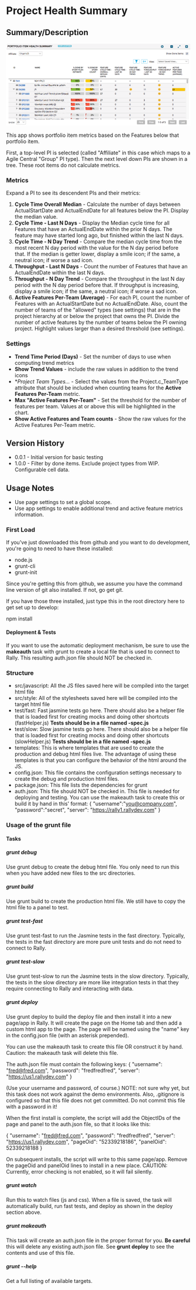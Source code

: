 # Project Health Summary

## Summary/Description

![screenshot](./images/screenshot.png "This is an example")

This app shows portfolio item metrics based on the Features below that portfolio item.

First, a top-level PI is selected (called "Affiliate" in this case which maps to a Agile
Central "Group" PI type). Then the next level down PIs are shown in a tree. These root
items do not calculate metrics.

### Metrics
Expand a PI to see its descendent PIs and their metrics:
1. **Cycle Time Overall Median** - Calculate the number of days between ActualStartDate and ActualEndDate
for all features below the PI. Display the median value.
1. **Cycle Time - Last N Days** - Display the Median cycle time for all Features that have an ActualEndDate
within the prior N days. The feature may have started long ago, but finished within the last N days.
1. **Cycle Time - N Day Trend** - Compare the median cycle time from the most recent N day period with the value for the
N day period before that. If the median is getter lower, display a smile icon; if the same, a neutral icon; if worse a
sad icon.
1. **Throughput - Last N Days** - Count the number of Features that have an ActualEndDate within the last N days.
1. **Throughput - N Day Trend** - Compare the throughput in the last N day period with the N day period before that. If
throughput is increasing, display a smile icon; if the same, a neutral icon; if worse a sad icon.
1. **Active Features Per-Team (Average)** - For each PI, count the number of Features with an ActualStartDate but no ActualEndDate.
Also, count the number of teams of the "allowed" types (see settings) that are in the project hierarchy at or below the project
that owns the PI. Divide the number of active features by the number of teams below the PI owning project. Highlight values
larger than a desired threshold (see settings).

### Settings
* **Trend Time Period (Days)** - Set the number of days to use when computing trend metrics
* **Show Trend Values** - include the raw values in addition to the trend icons
* **Project Team Types...* - Select the values from the Project.c_TeamType attribute that should be included when counting
teams for the **Active Features Per-Team** metric.
* **Max "Active Features Per-Team"** - Set the threshold for the number of features per team. Values at or above this will
be highlighted in the chart.
* **Show Active Features and Team counts** - Show the raw values for the Active Features Per-Team metric.

## Version History
* 0.0.1 - Initial version for basic testing
* 1.0.0 - Filter by done items. Exclude project types from WIP. Configurable cell data.

## Usage Notes
* Use page settings to set a global scope.
* Use app settings to enable additional trend and active feature metrics information.

### First Load

If you've just downloaded this from github and you want to do development,
you're going to need to have these installed:

 * node.js
 * grunt-cli
 * grunt-init

Since you're getting this from github, we assume you have the command line
version of git also installed.  If not, go get git.

If you have those three installed, just type this in the root directory here
to get set up to develop:

  npm install

#### Deployment & Tests

If you want to use the automatic deployment mechanism, be sure to use the
**makeauth** task with grunt to create a local file that is used to connect
to Rally.  This resulting auth.json file should NOT be checked in.

### Structure

  * src/javascript:  All the JS files saved here will be compiled into the
  target html file
  * src/style: All of the stylesheets saved here will be compiled into the
  target html file
  * test/fast: Fast jasmine tests go here.  There should also be a helper
  file that is loaded first for creating mocks and doing other shortcuts
  (fastHelper.js) **Tests should be in a file named <something>-spec.js**
  * test/slow: Slow jasmine tests go here.  There should also be a helper
  file that is loaded first for creating mocks and doing other shortcuts
  (slowHelper.js) **Tests should be in a file named <something>-spec.js**
  * templates: This is where templates that are used to create the production
  and debug html files live.  The advantage of using these templates is that
  you can configure the behavior of the html around the JS.
  * config.json: This file contains the configuration settings necessary to
  create the debug and production html files.  
  * package.json: This file lists the dependencies for grunt
  * auth.json: This file should NOT be checked in.  This file is needed for deploying
  and testing.  You can use the makeauth task to create this or build it by hand in this'
  format:
    {
        "username":"you@company.com",
        "password":"secret",
        "server": "https://rally1.rallydev.com"
    }

### Usage of the grunt file
#### Tasks

##### grunt debug

Use grunt debug to create the debug html file.  You only need to run this when you have added new files to
the src directories.

##### grunt build

Use grunt build to create the production html file.  We still have to copy the html file to a panel to test.

##### grunt test-fast

Use grunt test-fast to run the Jasmine tests in the fast directory.  Typically, the tests in the fast
directory are more pure unit tests and do not need to connect to Rally.

##### grunt test-slow

Use grunt test-slow to run the Jasmine tests in the slow directory.  Typically, the tests in the slow
directory are more like integration tests in that they require connecting to Rally and interacting with
data.

##### grunt deploy

Use grunt deploy to build the deploy file and then install it into a new page/app in Rally.  It will create the page on the Home tab and then add a custom html app to the page.  The page will be named using the "name" key in the config.json file (with an asterisk prepended).

You can use the makeauth task to create this file OR construct it by hand.  Caution: the
makeauth task will delete this file.

The auth.json file must contain the following keys:
{
    "username": "fred@fred.com",
    "password": "fredfredfred",
    "server": "https://us1.rallydev.com"
}

(Use your username and password, of course.)  NOTE: not sure why yet, but this task does not work against the demo environments.  Also, .gitignore is configured so that this file does not get committed.  Do not commit this file with a password in it!

When the first install is complete, the script will add the ObjectIDs of the page and panel to the auth.json file, so that it looks like this:

{
    "username": "fred@fred.com",
    "password": "fredfredfred",
    "server": "https://us1.rallydev.com",
    "pageOid": "52339218186",
    "panelOid": 52339218188
}

On subsequent installs, the script will write to this same page/app. Remove the
pageOid and panelOid lines to install in a new place.  CAUTION:  Currently, error checking is not enabled, so it will fail silently.

##### grunt watch

Run this to watch files (js and css).  When a file is saved, the task will automatically build, run fast tests, and deploy as shown in the deploy section above.

##### grunt makeauth

This task will create an auth.json file in the proper format for you.  **Be careful** this will delete any existing auth.json file.  See **grunt deploy** to see the contents and use of this file.

##### grunt --help  

Get a full listing of available targets.
